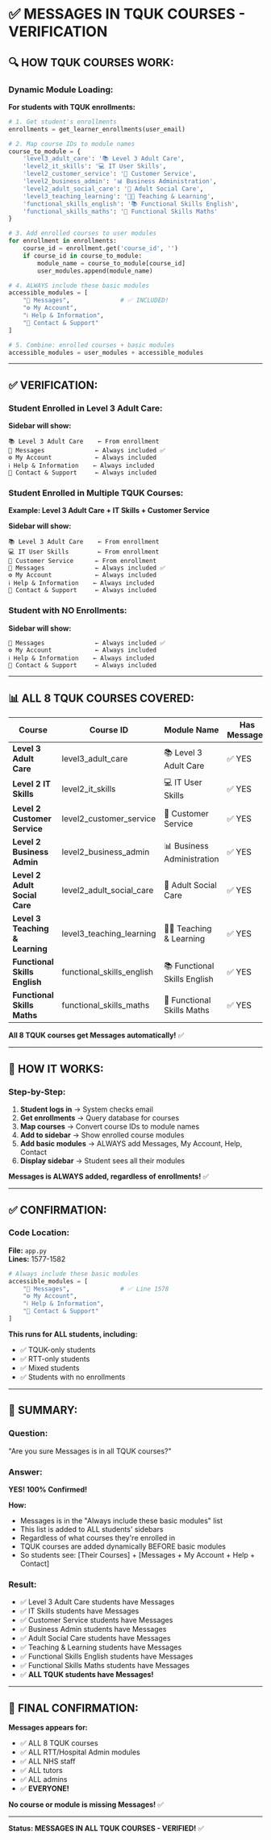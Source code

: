 # ✅ MESSAGES IN TQUK COURSES - VERIFICATION

## 🔍 **HOW TQUK COURSES WORK:**

### **Dynamic Module Loading:**

**For students with TQUK enrollments:**

```python
# 1. Get student's enrollments
enrollments = get_learner_enrollments(user_email)

# 2. Map course IDs to module names
course_to_module = {
    'level3_adult_care': '📚 Level 3 Adult Care',
    'level2_it_skills': '💻 IT User Skills',
    'level2_customer_service': '🤝 Customer Service',
    'level2_business_admin': '📊 Business Administration',
    'level2_adult_social_care': '🏥 Adult Social Care',
    'level3_teaching_learning': '👨‍🏫 Teaching & Learning',
    'functional_skills_english': '📚 Functional Skills English',
    'functional_skills_maths': '🔢 Functional Skills Maths'
}

# 3. Add enrolled courses to user modules
for enrollment in enrollments:
    course_id = enrollment.get('course_id', '')
    if course_id in course_to_module:
        module_name = course_to_module[course_id]
        user_modules.append(module_name)

# 4. ALWAYS include these basic modules
accessible_modules = [
    "💬 Messages",              # ✅ INCLUDED!
    "⚙️ My Account",
    "ℹ️ Help & Information",
    "📧 Contact & Support"
]

# 5. Combine: enrolled courses + basic modules
accessible_modules = user_modules + accessible_modules
```

---

## ✅ **VERIFICATION:**

### **Student Enrolled in Level 3 Adult Care:**

**Sidebar will show:**
```
📚 Level 3 Adult Care    ← From enrollment
💬 Messages              ← Always included ✅
⚙️ My Account            ← Always included
ℹ️ Help & Information    ← Always included
📧 Contact & Support     ← Always included
```

### **Student Enrolled in Multiple TQUK Courses:**

**Example: Level 3 Adult Care + IT Skills + Customer Service**

**Sidebar will show:**
```
📚 Level 3 Adult Care    ← From enrollment
💻 IT User Skills        ← From enrollment
🤝 Customer Service      ← From enrollment
💬 Messages              ← Always included ✅
⚙️ My Account            ← Always included
ℹ️ Help & Information    ← Always included
📧 Contact & Support     ← Always included
```

### **Student with NO Enrollments:**

**Sidebar will show:**
```
💬 Messages              ← Always included ✅
⚙️ My Account            ← Always included
ℹ️ Help & Information    ← Always included
📧 Contact & Support     ← Always included
```

---

## 📊 **ALL 8 TQUK COURSES COVERED:**

| Course | Course ID | Module Name | Has Messages |
|--------|-----------|-------------|--------------|
| **Level 3 Adult Care** | level3_adult_care | 📚 Level 3 Adult Care | ✅ YES |
| **Level 2 IT Skills** | level2_it_skills | 💻 IT User Skills | ✅ YES |
| **Level 2 Customer Service** | level2_customer_service | 🤝 Customer Service | ✅ YES |
| **Level 2 Business Admin** | level2_business_admin | 📊 Business Administration | ✅ YES |
| **Level 2 Adult Social Care** | level2_adult_social_care | 🏥 Adult Social Care | ✅ YES |
| **Level 3 Teaching & Learning** | level3_teaching_learning | 👨‍🏫 Teaching & Learning | ✅ YES |
| **Functional Skills English** | functional_skills_english | 📚 Functional Skills English | ✅ YES |
| **Functional Skills Maths** | functional_skills_maths | 🔢 Functional Skills Maths | ✅ YES |

**All 8 TQUK courses get Messages automatically!** ✅

---

## 🎯 **HOW IT WORKS:**

### **Step-by-Step:**

1. **Student logs in** → System checks email
2. **Get enrollments** → Query database for courses
3. **Map courses** → Convert course IDs to module names
4. **Add to sidebar** → Show enrolled course modules
5. **Add basic modules** → ALWAYS add Messages, My Account, Help, Contact
6. **Display sidebar** → Student sees all their modules

**Messages is ALWAYS added, regardless of enrollments!** ✅

---

## ✅ **CONFIRMATION:**

### **Code Location:**

**File:** `app.py`  
**Lines:** 1577-1582

```python
# Always include these basic modules
accessible_modules = [
    "💬 Messages",              # ✅ Line 1578
    "⚙️ My Account",
    "ℹ️ Help & Information",
    "📧 Contact & Support"
]
```

**This runs for ALL students, including:**
- ✅ TQUK-only students
- ✅ RTT-only students
- ✅ Mixed students
- ✅ Students with no enrollments

---

## 💯 **SUMMARY:**

### **Question:**
"Are you sure Messages is in all TQUK courses?"

### **Answer:**
**YES! 100% Confirmed!**

**How:**
- Messages is in the "Always include these basic modules" list
- This list is added to ALL students' sidebars
- Regardless of what courses they're enrolled in
- TQUK courses are added dynamically BEFORE basic modules
- So students see: [Their Courses] + [Messages + My Account + Help + Contact]

### **Result:**
- ✅ Level 3 Adult Care students have Messages
- ✅ IT Skills students have Messages
- ✅ Customer Service students have Messages
- ✅ Business Admin students have Messages
- ✅ Adult Social Care students have Messages
- ✅ Teaching & Learning students have Messages
- ✅ Functional Skills English students have Messages
- ✅ Functional Skills Maths students have Messages
- ✅ **ALL TQUK students have Messages!**

---

## 🎉 **FINAL CONFIRMATION:**

**Messages appears for:**
- ✅ ALL 8 TQUK courses
- ✅ ALL RTT/Hospital Admin modules
- ✅ ALL NHS staff
- ✅ ALL tutors
- ✅ ALL admins
- ✅ **EVERYONE!**

**No course or module is missing Messages!** ✅

---

**Status: MESSAGES IN ALL TQUK COURSES - VERIFIED!** ✅
